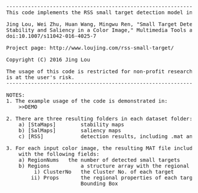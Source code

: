 <pre>
------------------------------------------------------------------------------------------------------
This code implements the RSS small target detection model in the following paper:

Jing Lou, Wei Zhu, Huan Wang, Mingwu Ren, "Small Target Detection Combining Regional 
Stability and Saliency in a Color Image," Multimedia Tools and Applications, pp. 1-18, 2016.
doi:10.1007/s11042-016-4025-7

Project page: http://www.loujing.com/rss-small-target/

Copyright (C) 2016 Jing Lou

The usage of this code is restricted for non-profit research usage only and using of the code 
is at the user's risk.
------------------------------------------------------------------------------------------------------

NOTES:
1. The example usage of the code is demonstrated in:
	>>DEMO

2. There are three resulting folders in each dataset folder:
	a) [StaMaps]		stability maps
	b) [SalMaps]		saliency maps
	c) [RSS]			detection results, including .mat and .png

3. For each input color image, the resulting MAT file includes a structure array "Targets" 
    with the following fields:
	a) RegionNums	the number of detected small targets
	b) Regions			a structure array with the regional properties of all detected small targets
		 i) ClusterNo	the Cluster No. of each target
		ii) Props		the regional properties of each target, including Boundary, Pixel List, and 
						Bounding Box
</pre>